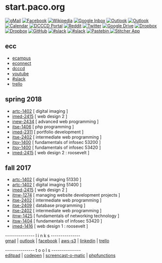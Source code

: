 start.paco.org
==============

<scratch>

[![gMail](images/icon_gmail.png)](http://www.gmail.com) [![Facebook](images/icon_facebook.png)](https://www.facebook.com/?sk=h_chr) [![Wikipedia](images/icon_wikipedia.png)](https://en.wikipedia.org/wiki/Portal:Information_technology) [![Google Inbox](images/icon_inbox.png)](https://inbox.google.com/?pli=1) [![Outlook](images/icon_outlook.png)](http://outlook.dcccd.edu/) [![Outlook](images/icon_word.png)](https://office.live.com/start/Word.aspx?auth=2&s=4&nf=1) [![Calendar](images/icon_calendar.png)](https://www.google.com/calendar/render?tab=mc) [![DCCCD Portal](images/icon_ecampus.png)](https://myportal.dcccd.edu/faculty/Pages/default.aspx) [![Reddit](images/icon_reddit.png)](http://www.reddit.com/r/all) [![Twitter](images/icon_twitter.png)](http://www.twitter.com/) [![Google Drive](images/icon_googledrive.png)](https://drive.google.com/drive/my-drive) [![Dropbox](images/icon_dropbox.png)](https://www.dropbox.com/home) [![Dropbox](images/icon_onedrive.png)](https://onedrive.live.com) [![GitHub](images/icon_github.png)](http://www.github.com/) [![#slack](images/icon_slack.png)](https://slack.com/signin) [![#slack](images/icon_yammer.png)](https://www.yammer.com/dcccd.edu/#/home) [![Pastebin](images/icon_pastebin.png) ![Stitcher App](images/icon_stitcher.png)](http://pastebin.com/u/pacodotorg) 

ecc
---

*   [ecampus](https://dcccd.blackboard.com/webapps/portal/execute/tabs/tabAction?tab_tab_group_id=_2_1)
*   [econnect](https://econnect.dcccd.edu/FacultyMenu.jsp)
*   [dcccd](https://www.dcccd.edu/Pages/default.aspx)
*   [youtube](https://www.youtube.com/user/idtprof)
*   [#slack](https://idtprof.slack.com)
*   [trello](https://trello.com/b/bVLAG6pR/spring-2018)

spring 2018
-----------

*   [artc-1402](https://dcccd.blackboard.com/webapps/blackboard/execute/announcement?method=search&context=course&course_id=_223642_1&handle=cp_announcements&mode=cpview) \[ digital imaging \]
*   [imed-2415](https://dcccd.blackboard.com/webapps/blackboard/execute/launcher?type=Course&id=_223503_1&url=) \[ web design 2 \]
*   [inew-2434](https://dcccd.blackboard.com/webapps/blackboard/execute/announcement?method=search&context=course&course_id=_223501_1&handle=cp_announcements&mode=cpview) \[ advanced web programming \]
*   [itse-1406](https://dcccd.blackboard.com/webapps/blackboard/execute/announcement?method=search&context=course&course_id=_223453_1&handle=cp_announcements&mode=cpview) \[ php programming \]
*   [imed-2311](https://dcccd.blackboard.com/webapps/blackboard/execute/announcement?method=search&context=course_entry&course_id=_223505_1&handle=announcements_entry&mode=view) \[ portfolio development \]
*   [itse-2402](https://dcccd.blackboard.com/webapps/blackboard/execute/announcement?method=search&context=course_entry&course_id=_223449_1&handle=announcements_entry&mode=view) \[ intermediate web programming \]
*   [itsy-1400](https://dcccd.blackboard.com/webapps/blackboard/execute/announcement?method=search&context=course&course_id=_223439_1&handle=cp_announcements&mode=cpview) \[ fundamentals of infosec 53200 \]
*   [itsy-1400](https://dcccd.blackboard.com/webapps/blackboard/execute/announcement?method=search&context=course&course_id=_223437_1&handle=cp_announcements&mode=cpview) \[ fundamentals of infosec 53420 \]
*   [imed-2415](https://dcccd.blackboard.com/webapps/blackboard/content/listContent.jsp?course_id=_227521_1&content_id=_12635021_1) \[ web design 2 : roosevelt \]

fall 2017
---------

*   [artc-1402](https://dcccd.blackboard.com/webapps/blackboard/execute/announcement?method=search&context=course&course_id=_164056_1&handle=cp_announcements&mode=cpview) \[ digital imaging 51330 \]
*   [artc-1402](https://dcccd.blackboard.com/webapps/blackboard/execute/announcement?method=search&context=course_entry&course_id=_164055_1&handle=announcements_entry&mode=view) \[ digital imaging 51400 \]
*   [imed-2415](https://dcccd.blackboard.com/webapps/blackboard/execute/announcement?method=search&context=course_entry&course_id=_163858_1&handle=announcements_entry&mode=view) \[ web design 2 \]
*   [itnw-1274](https://dcccd.blackboard.com/webapps/blackboard/execute/announcement?method=search&context=course_entry&course_id=_163842_1&handle=announcements_entry&mode=view) \[ managing website development projects \]
*   [itse-2402](https://dcccd.blackboard.com/webapps/blackboard/execute/announcement?method=search&context=course&course_id=_163814_1&handle=cp_announcements&mode=cpview) \[ intermediate web programming \]
*   [itse-2409](https://dcccd.blackboard.com/webapps/blackboard/execute/announcement?method=search&context=course_entry&course_id=_223505_1&handle=announcements_entry&mode=view) \[ database programming \]
*   [itse-2402](https://dcccd.blackboard.com/webapps/blackboard/execute/announcement?method=search&context=course_entry&course_id=_223449_1&handle=announcements_entry&mode=view) \[ intermediate web programming \]
*   [itnw-1425](https://dcccd.blackboard.com/webapps/blackboard/execute/announcement?method=search&context=course&course_id=_223439_1&handle=cp_announcements&mode=cpview) \[ fundamentals of networking technology \]
*   [itsw-1404](https://dcccd.blackboard.com/webapps/blackboard/content/listContent.jsp?course_id=_163806_1&content_id=_11394183_1) \[ fundamentals of infosec 53420 \]
*   [imed-1416](https://dcccd.blackboard.com/webapps/blackboard/execute/launcher?type=Course&id=_166957_1&url=) \[ web design 1 : roosevelt \]

\-\-\-\-\-\-\-\-\-\-\-\-\-\-\- l i n k s ---------------  
[gmail](https://mail.google.com/mail/u/0/#inbox) | [outlook](https://outlook.office365.com/owa/?realm=dcccd.edu&exsvurl=1&ll-cc=1033&modurl=0) | [facebook](https://www.facebook.com/?sk=h_chr) | [aws-s3](https://s3.console.aws.amazon.com/s3/buckets/franciscorodriguez.com/?region=us-west-2&tab=overview) | [linkedin](https://www.linkedin.com/in/franciscorodriguez/) | [trello](https://trello.com/)

\-\-\-\-\-\-\-\-\-\-\-\-\-\-\- t o o l s ---------------  
[editpad](https://www.editpad.org/) | [codepen](http://codepen.io) | [screencast-o-matic](https://screencast-o-matic.com/screen_recorder) | [phpfunctions](http://sandbox.onlinephpfunctions.com/)
